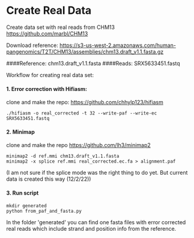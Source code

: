 # Create Real Data

Create data set with real reads from CHM13 https://github.com/marbl/CHM13

Download reference: 
https://s3-us-west-2.amazonaws.com/human-pangenomics/T2T/CHM13/assemblies/chm13.draft_v1.1.fasta.gz

####Reference:
chm13.draft_v1.1.fasta
####Reads:
SRX5633451.fastq

Workflow for creating real data set:
#### 1. Error correction with Hifiasm:
clone and make the repo: https://github.com/chhylp123/hifiasm
```
./hifiasm -o real_corrected -t 32 --write-paf --write-ec SRX5633451.fastq
```

#### 2. Minimap
clone and make the repo https://github.com/lh3/minimap2
```
minimap2 -d ref.mmi chm13.draft_v1.1.fasta
minimap2 -x splice ref.mmi real_corrected.ec.fa > alignment.paf
```
(I am not sure if the splice mode was the right thing to do yet. But current data is created this way (12/2/22))
#### 3. Run script
 
```
mkdir generated
python from_paf_and_fasta.py
```

In the folder 'generated' you can find one fasta files with error corrected real reads which include strand and position info from the reference.